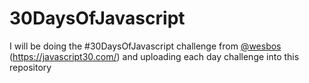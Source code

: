 # 30DaysOfJavascript
I will be doing the #30DaysOfJavascript challenge from [@wesbos](@https://github.com/wesbos) (https://javascript30.com/) and uploading each day challenge into this repository
